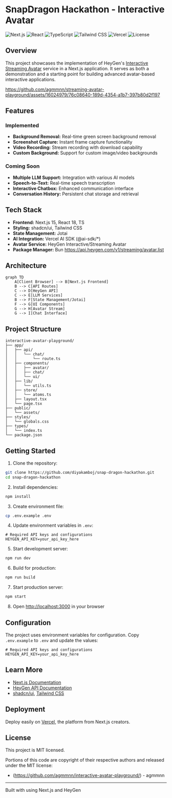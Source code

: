 # SnapDragon Hackathon - Interactive Avatar

![Next.js](https://img.shields.io/badge/Next.js-15-black?style=flat-square&logo=next.js)
![React](https://img.shields.io/badge/React-18-blue?style=flat-square&logo=react)
![TypeScript](https://img.shields.io/badge/TypeScript-5-blue?style=flat-square&logo=typescript)
![Tailwind CSS](https://img.shields.io/badge/Tailwind_CSS-3-38B2AC?style=flat-square&logo=tailwind-css)
![Vercel](https://img.shields.io/badge/Vercel-Deployed-000000?style=flat-square&logo=vercel)
![License](https://img.shields.io/badge/License-MIT-green?style=flat-square)

## Overview

This project showcases the implementation of HeyGen's [Interactive Streaming Avatar](https://docs.heygen.com/docs/streaming-api) service in a Next.js application. It serves as both a demonstration and a starting point for building advanced avatar-based interactive applications.

https://github.com/agmmnn/streaming-avatar-playground/assets/16024979/76c08640-189d-4354-a1b7-397b80d2f197

## Features

### Implemented

- **Background Removal:** Real-time green screen background removal
- **Screenshot Capture:** Instant frame capture functionality
- **Video Recording:** Stream recording with download capability
- **Custom Background:** Support for custom image/video backgrounds

### Coming Soon

- **Multiple LLM Support:** Integration with various AI models
- **Speech-to-Text:** Real-time speech transcription
- **Interactive Chatbox:** Enhanced communication interface
- **Conversation History:** Persistent chat storage and retrieval

## Tech Stack

- **Frontend:** Next.js 15, React 18, TS
- **Styling:** shadcn/ui, Tailwind CSS
- **State Management:** Jotai
- **AI Integration:** Vercel AI SDK (@ai-sdk/\*)
- **Avatar Service:** HeyGen Interactive/Streaming Avatar
- **Package Manager:** Bun
https://api.heygen.com/v1/streaming/avatar.list



## Architecture

```mermaid
graph TD
    A[Client Browser] --> B[Next.js Frontend]
    B --> C[API Routes]
    C --> D[HeyGen API]
    C --> E[LLM Services]
    B --> F[State Management/Jotai]
    F --> G[UI Components]
    G --> H[Avatar Stream]
    G --> I[Chat Interface]
```

## Project Structure

```
interactive-avatar-playground/
├── app/
│   ├── api/
│   │   └── chat/
│   │       └── route.ts
│   ├── components/
│   │   ├── avatar/
│   │   ├── chat/
│   │   └── ui/
│   ├── lib/
│   │   └── utils.ts
│   ├── store/
│   │   └── atoms.ts
│   ├── layout.tsx
│   └── page.tsx
├── public/
│   └── assets/
├── styles/
│   └── globals.css
├── types/
│   └── index.ts
└── package.json
```

## Getting Started

1. Clone the repository:

```bash
git clone https://github.com/diyakamboj/snap-dragon-hackathon.git
cd snap-dragon-hackathon
```


2. Install dependencies:

```bash
npm install
```

3. Create environment file:

```bash
cp .env.example .env
```

4. Update environment variables in `.env`:

```env
# Required API keys and configurations
HEYGEN_API_KEY=your_api_key_here
```

5. Start development server:

```bash
npm run dev
```

6. Build for production:

```bash
npm run build
```

7. Start production server:

```bash
npm start
```

8. Open [http://localhost:3000](http://localhost:3000) in your browser

## Configuration

The project uses environment variables for configuration. Copy `.env.example` to `.env` and update the values:

```env
# Required API keys and configurations
HEYGEN_API_KEY=your_api_key_here
```

## Learn More

- [Next.js Documentation](https://nextjs.org/docs)
- [HeyGen API Documentation](https://docs.heygen.com/)
- [shadcn/ui](https://ui.shadcn.com/), [Tailwind CSS](https://tailwindcss.com/docs)

## Deployment

Deploy easily on [Vercel](https://vercel.com/new?utm_medium=default-template&filter=next.js&utm_source=create-next-app&utm_campaign=create-next-app-readme), the platform from Next.js creators.

## License

This project is MIT licensed.

Portions of this code are copyright of their respective authors and released
under the MIT license:
- (https://github.com/agmmnn/interactive-avatar-playground/) - agmmnn

---

Built with using Next.js and HeyGen
